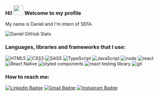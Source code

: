 ### Hi! <img src="https://raw.githubusercontent.com/MartinHeinz/MartinHeinz/master/wave.gif" width="30px"> Welcome to my profile

My name is Daniel and I'm intern of SEFA.

![Daniel GitHub Stats](https://github-readme-stats.anuraghazra1.vercel.app/api?username=danielcbranco&show_icons=true&hide_border=true&title_color=7159c1&theme=dracula)

### Languages, libraries and frameworks that I use:

![HTML5](https://img.shields.io/badge/html%205-grey?style=for-the-badge&logo=html5&logoColor=white&labelColor=7159c1)
![CSS3](https://img.shields.io/badge/css%203-grey?style=for-the-badge&logo=css3&logoColor=white&labelColor=7159c1)
![SASS](https://img.shields.io/badge/sass-grey?style=for-the-badge&logo=sass&logoColor=white&labelColor=7159c1)
![TypeScript](https://img.shields.io/badge/typescript-grey?style=for-the-badge&logo=typescript&logoColor=white&labelColor=7159c1)
![JavaScript](https://img.shields.io/badge/-JavaScript-grey?style=for-the-badge&logo=javascript&logoColor=white&labelColor=7159c1)
![node](https://img.shields.io/badge/-node-grey?style=for-the-badge&logo=node.js&logoColor=white&labelColor=7159c1)
![react](https://img.shields.io/badge/react-grey?style=for-the-badge&logo=react&logoColor=white&labelColor=7159c1)
<br />
![React Native](https://img.shields.io/badge/react%20native-grey?style=for-the-badge&logo=react&logoColor=white&labelColor=7159c1)
![styled components](https://img.shields.io/badge/styled%20components-grey?style=for-the-badge&logo=styled-components&logoColor=white&labelColor=7159c1)
![react testing library](https://img.shields.io/badge/-react%20testing%20library-grey?style=for-the-badge&logo=testing-library&logoColor=white&labelColor=7159c1)
![git](https://img.shields.io/badge/-git-grey?style=for-the-badge&logo=git&logoColor=white&labelColor=7159c1)

### How to reach me:
[![Linkedin Badge](https://img.shields.io/badge/-LinkedIn-7159c1?style=flat-square&logo=Linkedin&logoColor=white&link=https://www.linkedin.com/in/daniel-branco-687687210/)](https://www.linkedin.com/in/daniel-branco-687687210/)
[![Gmail Badge](https://img.shields.io/badge/-Gmail-7159c1?style=flat-square&logo=Gmail&logoColor=white&link=mailto:andrevictor50@gmail.com)](mailto:dcbrancoo@gmail.com)
[![Instagram Badge](https://img.shields.io/badge/-Instagram-7159c1?style=flat-square&labelColor=7159c1&logo=instagram&logoColor=white&link=https://www.instagram.com/dcbrancoo)](https://www.instagram.com/dcbrancoo)
